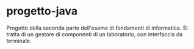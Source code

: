 # progetto-java
Progetto della seconda parte dell'esame di fondamenti di informatica. Si tratta di un gestore di componenti di un laboratorio, con interfaccia da terminale.
